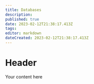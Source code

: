 ```yaml
---
title: Databases
description: 
published: true
date: 2023-02-12T21:38:17.413Z
tags: 
editor: markdown
dateCreated: 2023-02-12T21:38:17.413Z
---
```


# Header
Your content here